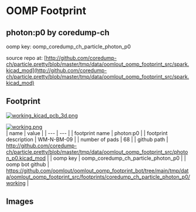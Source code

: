 # OOMP Footprint  
## photon:p0  by coredump-ch  
  
oomp key: oomp_coredump_ch_particle_photon_p0  
  
source repo at: [http://github.com/coredump-ch/particle.pretty/blob/master/tmp/data/oomlout_oomp_footprint_src/spark.kicad_mod](http://github.com/coredump-ch/particle.pretty/blob/master/tmp/data/oomlout_oomp_footprint_src/spark.kicad_mod)  
## Footprint  
  
[![working_kicad_pcb_3d.png](working_kicad_pcb_3d_600.png)](working_kicad_pcb_3d.png)  
  
[![working.png](working_600.png)](working.png)  
| name | value | 
| --- | --- | 
| footprint name | photon:p0 | 
| footprint description | WM-N-BM-09 | 
| number of pads | 68 | 
| github path | http://github.com/coredump-ch/particle.pretty/blob/master/tmp/data/oomlout_oomp_footprint_src/photon_p0.kicad_mod | 
| oomp key | oomp_coredump_ch_particle_photon_p0 | 
| oomp bot github | https://github.com/oomlout/oomlout_oomp_footprint_bot/tree/main/tmp/data/oomlout_oomp_footprint_src/footprints/coredump_ch_particle_photon_p0/working | 
## Images  
